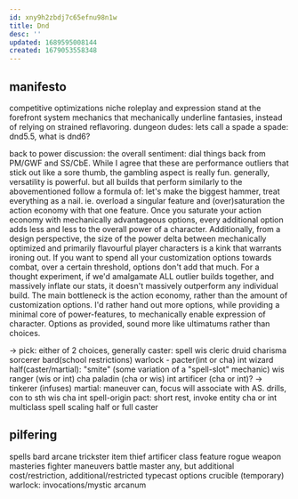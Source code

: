 ```yaml
---
id: xny9h2zbdj7c65efnu98n1w
title: Dnd
desc: ''
updated: 1689595008144
created: 1679053558348
---
```


## manifesto
competitive optimizations niche
roleplay and expression stand at the forefront
system mechanics that mechanically underline fantasies, instead of relying on strained reflavoring.
dungeon dudes: lets call a spade a spade: dnd5.5, what is dnd6?

back to power discussion: the overall sentiment: dial things back from PM/GWF and SS/CbE. While I agree that these are performance outliers that stick out like a sore thumb, the gambling aspect is really fun.
generally, versatility is powerful.
but all builds that perform similarly to the abovementioned follow a formula of: let's make the biggest hammer, treat everything as a nail.
ie. overload a singular feature and (over)saturation the action economy with that one feature.
Once you saturate your action economy with mechanically advantageous options, every additional option adds less and less to the overall power of a character.
Additionally, from a design perspective, the size of the power delta between mechanically optimized and primarily flavourful player characters is a kink that warrants ironing out.
If you want to spend all your customization options towards combat, over a certain threshold, options don't add that much.
For a thought experiment, if we'd amalgamate ALL outlier builds together, and massively inflate our stats, it doesn't massively outperform any individual build.
The main bottleneck is the action economy, rather than the amount of customization options. I'd rather hand out more options, while providing a minimal core of power-features, to mechanically enable expression of character.
Options as provided, sound more like ultimatums rather than choices.

-> pick: either of 2 choices, generally
caster: spell
  wis
    cleric
    druid
  charisma
    sorcerer
    bard(school restrictions)
    warlock - pacter(int or cha)
  int
    wizard
half(caster/martial): "smite" (some variation of a "spell-slot" mechanic)
  wis
    ranger (wis or int)
  cha
    paladin (cha or wis)
  int
    artificer (cha or int)? -> tinkerer (infuses)
martial: maneuver can, focus will associate with AS. drills, con to sth
  wis
  cha
  int
spell-origin
  pact: short rest, invoke entity
    cha or int multiclass spell scaling
    half or full caster

## pilfering
spells
  bard
  arcane trickster
item
  thief
  artificer
class feature
  rogue
weapon masteries
  fighter
maneuvers
  battle master
any, but additional cost/restriction, additional/restricted typecast options
    crucible (temporary)
  warlock: invocations/mystic arcanum
